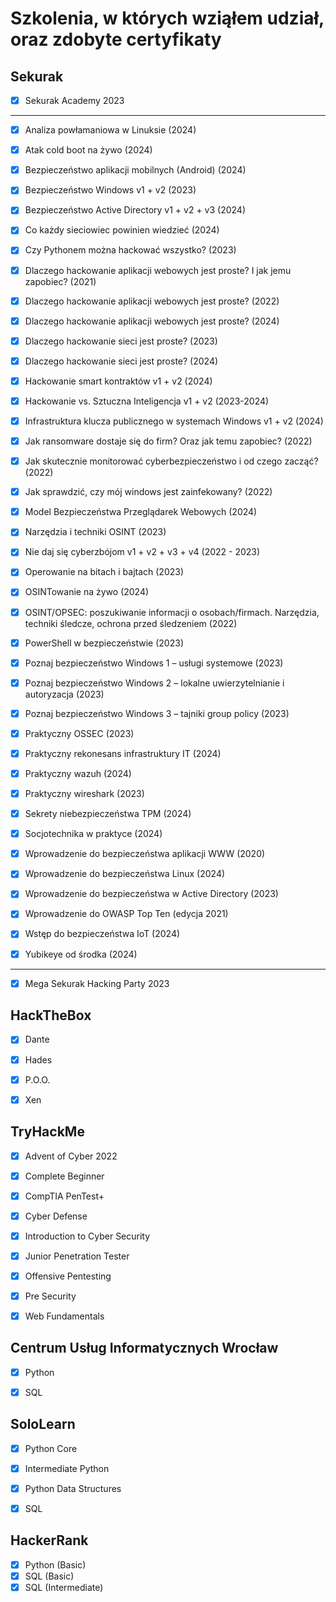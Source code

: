 # Szkolenia, w których wziąłem udział, oraz zdobyte certyfikaty

## Sekurak


- [x] Sekurak Academy 2023

---

- [x] Analiza powłamaniowa w Linuksie (2024)


- [x] Atak cold boot na żywo (2024)


- [x] Bezpieczeństwo aplikacji mobilnych (Android) (2024)


- [x] Bezpieczeństwo Windows v1 + v2 (2023)


- [x] Bezpieczeństwo Active Directory v1 + v2 + v3 (2024)


- [x] Co każdy sieciowiec powinien wiedzieć (2024)


- [x] Czy Pythonem można hackować wszystko? (2023)


- [x] Dlaczego hackowanie aplikacji webowych jest proste? I jak jemu zapobiec? (2021)


- [x] Dlaczego hackowanie aplikacji webowych jest proste? (2022)


- [x] Dlaczego hackowanie aplikacji webowych jest proste? (2024)


- [x] Dlaczego hackowanie sieci jest proste? (2023)


- [x] Dlaczego hackowanie sieci jest proste? (2024)


- [x] Hackowanie smart kontraktów v1 + v2 (2024)


- [x] Hackowanie vs. Sztuczna Inteligencja v1 + v2 (2023-2024)


- [x] Infrastruktura klucza publicznego w systemach Windows v1 + v2 (2024)


- [x] Jak ransomware dostaje się do firm? Oraz jak temu zapobiec? (2022)


- [x] Jak skutecznie monitorować cyberbezpieczeństwo i od czego zacząć? (2022)


- [x] Jak sprawdzić, czy mój windows jest zainfekowany? (2022)


- [x] Model Bezpieczeństwa Przeglądarek Webowych (2024)


- [x] Narzędzia i techniki OSINT (2023)


- [x] Nie daj się cyberzbójom v1 + v2 + v3 + v4 (2022 - 2023)


- [x] Operowanie na bitach i bajtach (2023)


- [x] OSINTowanie na żywo (2024)


- [x] OSINT/OPSEC: poszukiwanie informacji o osobach/firmach. Narzędzia, techniki śledcze, ochrona przed śledzeniem (2022)


- [x] PowerShell w bezpieczeństwie (2023)


- [x] Poznaj bezpieczeństwo Windows 1 – usługi systemowe (2023)


- [x] Poznaj bezpieczeństwo Windows 2 – lokalne uwierzytelnianie i autoryzacja (2023)


- [x] Poznaj bezpieczeństwo Windows 3 – tajniki group policy (2023)


- [x] Praktyczny OSSEC (2023)


- [x] Praktyczny rekonesans infrastruktury IT (2024)


- [x] Praktyczny wazuh (2024)


- [x] Praktyczny wireshark (2023)


- [x] Sekrety niebezpieczeństwa TPM (2024)


- [x] Socjotechnika w praktyce (2024)


- [x] Wprowadzenie do bezpieczeństwa aplikacji WWW (2020)


- [x] Wprowadzenie do bezpieczeństwa Linux (2024)


- [x] Wprowadzenie do bezpieczeństwa w Active Directory (2023)


- [x] Wprowadzenie do OWASP Top Ten (edycja 2021)


- [x] Wstęp do bezpieczeństwa IoT (2024)


- [x] Yubikeye od środka (2024)

---

- [x] Mega Sekurak Hacking Party 2023


## HackTheBox

- [x] Dante


- [x] Hades


- [x] P.O.O.


- [x] Xen


## TryHackMe

- [x] Advent of Cyber 2022


- [x] Complete Beginner


- [x] CompTIA PenTest+


- [x] Cyber Defense 


- [x] Introduction to Cyber Security


- [x] Junior Penetration Tester


- [x] Offensive Pentesting


- [x] Pre Security


- [x] Web Fundamentals


## Centrum Usług Informatycznych Wrocław

- [x] Python


- [x] SQL


## SoloLearn

- [x] Python Core


- [x] Intermediate Python


- [x] Python Data Structures


- [x] SQL


## HackerRank

- [x] Python (Basic)
- [x] SQL (Basic)
- [x] SQL (Intermediate)